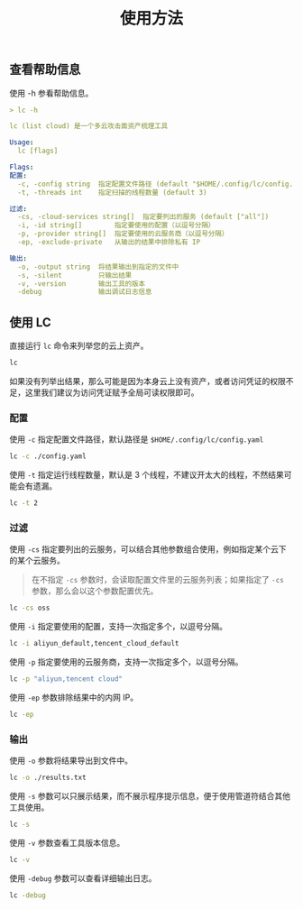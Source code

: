 ﻿---
title: 使用方法
---

## 查看帮助信息

使用 -h 参看帮助信息。

```yaml
> lc -h

lc (list cloud) 是一个多云攻击面资产梳理工具

Usage:
  lc [flags]

Flags:
配置:
  -c, -config string  指定配置文件路径 (default "$HOME/.config/lc/config.yaml")
  -t, -threads int    指定扫描的线程数量 (default 3)

过滤:
  -cs, -cloud-services string[]  指定要列出的服务 (default ["all"])
  -i, -id string[]        指定要使用的配置（以逗号分隔）
  -p, -provider string[]  指定要使用的云服务商（以逗号分隔）
  -ep, -exclude-private   从输出的结果中排除私有 IP

输出:
  -o, -output string  将结果输出到指定的文件中
  -s, -silent         只输出结果
  -v, -version        输出工具的版本
  -debug              输出调试日志信息
```

## 使用 LC

直接运行 `lc` 命令来列举您的云上资产。

```sh
lc
```

如果没有列举出结果，那么可能是因为本身云上没有资产，或者访问凭证的权限不足，这里我们建议为访问凭证赋予全局可读权限即可。

### 配置

使用 `-c` 指定配置文件路径，默认路径是 `$HOME/.config/lc/config.yaml`

```sh
lc -c ./config.yaml
```

使用 `-t` 指定运行线程数量，默认是 3 个线程，不建议开太大的线程，不然结果可能会有遗漏。

```sh
lc -t 2
```

### 过滤

使用 `-cs` 指定要列出的云服务，可以结合其他参数组合使用，例如指定某个云下的某个云服务。

> 在不指定 `-cs` 参数时，会读取配置文件里的云服务列表；如果指定了 `-cs` 参数，那么会以这个参数配置优先。

```sh
lc -cs oss
```

使用 `-i` 指定要使用的配置，支持一次指定多个，以逗号分隔。

```sh
lc -i aliyun_default,tencent_cloud_default
```

使用 `-p` 指定要使用的云服务商，支持一次指定多个，以逗号分隔。

```sh
lc -p "aliyun,tencent cloud"
```

使用 `-ep` 参数排除结果中的内网 IP。

```sh
lc -ep
```

### 输出

使用 `-o` 参数将结果导出到文件中。

```sh
lc -o ./results.txt
```

使用 `-s` 参数可以只展示结果，而不展示程序提示信息，便于使用管道符结合其他工具使用。

```sh
lc -s
```

使用 `-v` 参数查看工具版本信息。

```sh
lc -v
```

使用 `-debug` 参数可以查看详细输出日志。

```sh
lc -debug
```

<Vssue />

<script>
export default {
    mounted () {
      this.$page.lastUpdated = "2024 年 10 月 6 日"
    }
  }
</script>